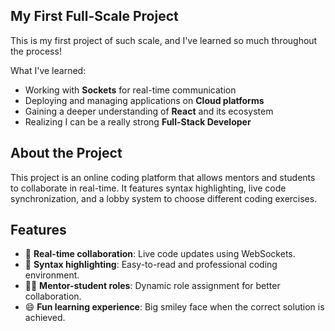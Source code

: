 ## My First Full-Scale Project
This is my first project of such scale, and I've learned so much throughout the process!

What I've learned:
- Working with **Sockets** for real-time communication
- Deploying and managing applications on **Cloud platforms**
- Gaining a deeper understanding of **React** and its ecosystem
- Realizing I can be a really strong **Full-Stack Developer**

## About the Project
This project is an online coding platform that allows mentors and students to collaborate in real-time. 
It features syntax highlighting, live code synchronization, and a lobby system to choose different coding exercises.
 
## Features
- 🚀 **Real-time collaboration**: Live code updates using WebSockets.
- 🎨 **Syntax highlighting**: Easy-to-read and professional coding environment.
- 👨‍🏫 **Mentor-student roles**: Dynamic role assignment for better collaboration.
- 😄 **Fun learning experience**: Big smiley face when the correct solution is achieved.
